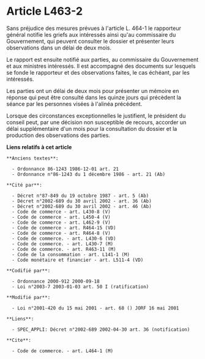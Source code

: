 # Article L463-2

Sans préjudice des mesures prévues à l'article L. 464-1 le rapporteur général notifie les griefs aux intéressés ainsi qu'au
commissaire du Gouvernement, qui peuvent consulter le dossier et présenter leurs observations dans un délai de deux mois.

Le rapport est ensuite notifié aux parties, au commissaire du Gouvernement et aux ministres intéressés. Il est accompagné des
documents sur lesquels se fonde le rapporteur et des observations faites, le cas échéant, par les intéressés.

Les parties ont un délai de deux mois pour présenter un mémoire en réponse qui peut être consulté dans les quinze jours qui
précèdent la séance par les personnes visées à l'alinéa précédent.

Lorsque des circonstances exceptionnelles le justifient, le président du conseil peut, par une décision non susceptible de
recours, accorder un délai supplémentaire d'un mois pour la consultation du dossier et la production des observations des
parties.

**Liens relatifs à cet article**

	**Anciens textes**:

	  - Ordonnance 86-1243 1986-12-01 art. 21
	  - Ordonnance n°86-1243 du 1 décembre 1986 - art. 21 (Ab)

	**Cité par**:

	  - Décret n°87-849 du 19 octobre 1987 - art. 5 (Ab)
	  - Décret n°2002-689 du 30 avril 2002 - art. 36 (Ab)
	  - Décret n°2002-689 du 30 avril 2002 - art. 46 (Ab)
	  - Code de commerce - art. L430-8 (V)
	  - Code de commerce - art. L450-4 (V)
	  - Code de commerce - art. L462-9 (V)
	  - Code de commerce - art. R464-15 (VD)
	  - Code de commerce - art. R464-8 (V)
	  - Code de commerce. - art. L430-6 (VD)
	  - Code de commerce. - art. L430-7 (M)
	  - Code de commerce. - art. R463-11 (M)
	  - Code de la consommation - art. L141-1 (M)
	  - Code monétaire et financier - art. L511-4 (VD)

	**Codifié par**:

	  - Ordonnance 2000-912 2000-09-18
	  - Loi n°2003-7 2003-01-03 art. 50 I (ratification)

	**Modifié par**:

	  - Loi n°2001-420 du 15 mai 2001 - art. 68 () JORF 16 mai 2001

	**Liens**:

	  - SPEC_APPLI: Décret n°2002-689 2002-04-30 art. 36 (notification)

	**Cite**:

	  - Code de commerce. - art. L464-1 (M)
